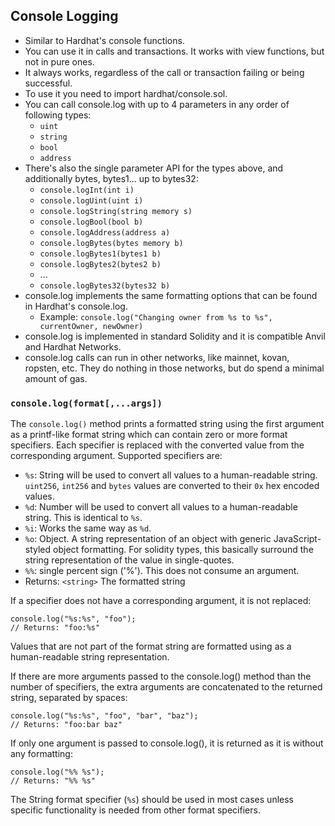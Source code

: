 ## Console Logging

- Similar to Hardhat's console functions.
- You can use it in calls and transactions. It works with view functions, but not in pure ones.
- It always works, regardless of the call or transaction failing or being successful.
- To use it you need to import hardhat/console.sol.
- You can call console.log with up to 4 parameters in any order of following types:
    - `uint`
    - `string`
    - `bool`
    - `address`
- There's also the single parameter API for the types above, and additionally bytes, bytes1... up to bytes32:
    - `console.logInt(int i)`
    - `console.logUint(uint i)`
    - `console.logString(string memory s)`
    - `console.logBool(bool b)`
    - `console.logAddress(address a)`
    - `console.logBytes(bytes memory b)`
    - `console.logBytes1(bytes1 b)`
    - `console.logBytes2(bytes2 b)`
    - ...
    - `console.logBytes32(bytes32 b)`
- console.log implements the same formatting options that can be found in Hardhat's console.log.
    - Example: `console.log("Changing owner from %s to %s", currentOwner, newOwner)`
- console.log is implemented in standard Solidity and it is compatible Anvil and Hardhat Networks.
- console.log calls can run in other networks, like mainnet, kovan, ropsten, etc. They do nothing in those networks, but do spend a minimal amount of gas.


### `console.log(format[,...args])`
The `console.log()` method prints a formatted string using the first argument as a printf-like format string which can contain zero or more format specifiers. Each specifier is replaced with the converted value from the corresponding argument. Supported specifiers are:

- `%s`: String will be used to convert all values to a human-readable string. `uint256`, `int256` and `bytes` values are converted to their `0x` hex encoded values.
- `%d`: Number will be used to convert all values to a human-readable string. This is identical to `%s`.
- `%i`: Works the same way as `%d`.
- `%o`: Object. A string representation of an object with generic JavaScript-styled object formatting. For solidity types, this basically surround the string representation of the value in single-quotes.
- `%%`: single percent sign ('%'). This does not consume an argument.
- Returns: `<string>` The formatted string

If a specifier does not have a corresponding argument, it is not replaced:
```
console.log("%s:%s", "foo");
// Returns: "foo:%s"
```

Values that are not part of the format string are formatted using as a human-readable string representation.

If there are more arguments passed to the console.log() method than the number of specifiers, the extra arguments are concatenated to the returned string, separated by spaces:
```
console.log("%s:%s", "foo", "bar", "baz");
// Returns: "foo:bar baz"
```

If only one argument is passed to console.log(), it is returned as it is without any formatting:
```
console.log("%% %s");
// Returns: "%% %s"
```

The String format specifier (`%s`) should be used in most cases unless specific functionality is needed from other format specifiers.
